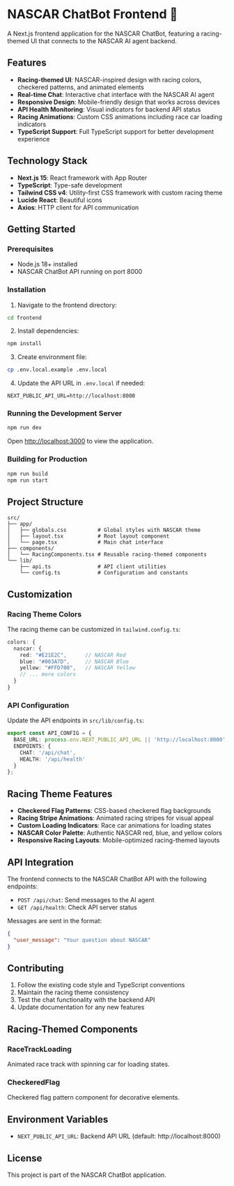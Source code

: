 # NASCAR ChatBot Frontend 🏁

A Next.js frontend application for the NASCAR ChatBot, featuring a racing-themed UI that connects to the NASCAR AI agent backend.

## Features

- **Racing-themed UI**: NASCAR-inspired design with racing colors, checkered patterns, and animated elements
- **Real-time Chat**: Interactive chat interface with the NASCAR AI agent
- **Responsive Design**: Mobile-friendly design that works across devices
- **API Health Monitoring**: Visual indicators for backend API status
- **Racing Animations**: Custom CSS animations including race car loading indicators
- **TypeScript Support**: Full TypeScript support for better development experience

## Technology Stack

- **Next.js 15**: React framework with App Router
- **TypeScript**: Type-safe development
- **Tailwind CSS v4**: Utility-first CSS framework with custom racing theme
- **Lucide React**: Beautiful icons
- **Axios**: HTTP client for API communication

## Getting Started

### Prerequisites

- Node.js 18+ installed
- NASCAR ChatBot API running on port 8000

### Installation

1. Navigate to the frontend directory:
```bash
cd frontend
```

2. Install dependencies:
```bash
npm install
```

3. Create environment file:
```bash
cp .env.local.example .env.local
```

4. Update the API URL in `.env.local` if needed:
```
NEXT_PUBLIC_API_URL=http://localhost:8000
```

### Running the Development Server

```bash
npm run dev
```

Open [http://localhost:3000](http://localhost:3000) to view the application.

### Building for Production

```bash
npm run build
npm run start
```

## Project Structure

```
src/
├── app/
│   ├── globals.css          # Global styles with NASCAR theme
│   ├── layout.tsx           # Root layout component
│   └── page.tsx             # Main chat interface
├── components/
│   └── RacingComponents.tsx # Reusable racing-themed components
└── lib/
    ├── api.ts               # API client utilities
    └── config.ts            # Configuration and constants
```

## Customization

### Racing Theme Colors

The racing theme can be customized in `tailwind.config.ts`:

```typescript
colors: {
  nascar: {
    red: "#E21E2C",      // NASCAR Red
    blue: "#003A7D",     // NASCAR Blue
    yellow: "#FFD700",   // NASCAR Yellow
    // ... more colors
  }
}
```

### API Configuration

Update the API endpoints in `src/lib/config.ts`:

```typescript
export const API_CONFIG = {
  BASE_URL: process.env.NEXT_PUBLIC_API_URL || 'http://localhost:8000',
  ENDPOINTS: {
    CHAT: '/api/chat',
    HEALTH: '/api/health'
  }
};
```

## Racing Theme Features

- **Checkered Flag Patterns**: CSS-based checkered flag backgrounds
- **Racing Stripe Animations**: Animated racing stripes for visual appeal
- **Custom Loading Indicators**: Race car animations for loading states
- **NASCAR Color Palette**: Authentic NASCAR red, blue, and yellow colors
- **Responsive Racing Layouts**: Mobile-optimized racing-themed layouts

## API Integration

The frontend connects to the NASCAR ChatBot API with the following endpoints:

- `POST /api/chat`: Send messages to the AI agent
- `GET /api/health`: Check API server status

Messages are sent in the format:
```json
{
  "user_message": "Your question about NASCAR"
}
```

## Contributing

1. Follow the existing code style and TypeScript conventions
2. Maintain the racing theme consistency
3. Test the chat functionality with the backend API
4. Update documentation for any new features

## Racing-Themed Components

### RaceTrackLoading
Animated race track with spinning car for loading states.

### CheckeredFlag
Checkered flag pattern component for decorative elements.

## Environment Variables

- `NEXT_PUBLIC_API_URL`: Backend API URL (default: http://localhost:8000)

## License

This project is part of the NASCAR ChatBot application.
